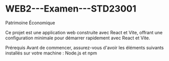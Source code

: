 # WEB2---Examen---STD23001

Patrimoine Économique

Ce projet est une application web construite avec React et Vite, 
offrant une configuration minimale pour démarrer rapidement avec React et Vite.

Prérequis
Avant de commencer, assurez-vous d'avoir les éléments suivants installés sur votre machine : Node.js et npm 
